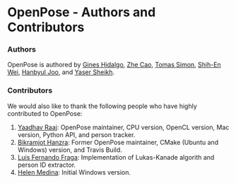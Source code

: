 OpenPose - Authors and Contributors
====================================



### Authors
OpenPose is authored by [Gines Hidalgo](https://www.gineshidalgo.com/), [Zhe Cao](http://www.andrew.cmu.edu/user/zhecao), [Tomas Simon](http://www.cs.cmu.edu/~tsimon/), [Shih-En Wei](https://scholar.google.com/citations?user=sFQD3k4AAAAJ&hl=en), [Hanbyul Joo](http://www.cs.cmu.edu/~hanbyulj/), and [Yaser Sheikh](http://www.cs.cmu.edu/~yaser/).



### Contributors
We would also like to thank the following people who have highly contributed to OpenPose:

1. [Yaadhav Raaj](https://www.linkedin.com/in/yaadhavraaj): OpenPose maintainer, CPU version, OpenCL version, Mac version, Python API, and person tracker.
2. [Bikramjot Hanzra](https://www.linkedin.com/in/bikz05): Former OpenPose maintainer, CMake (Ubuntu and Windows) version, and Travis Build.
3. [Luis Fernando Fraga](https://github.com/fragalfernando/): Implementation of Lukas-Kanade algorith and person ID extractor.
4. [Helen Medina](https://github.com/helen-medina): Initial Windows version.
